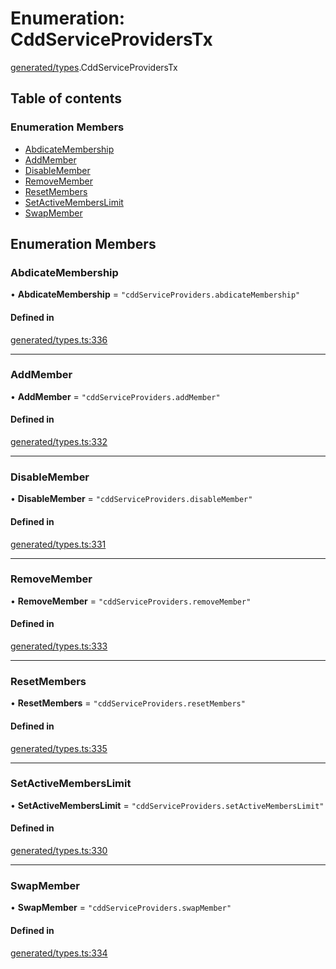 # Enumeration: CddServiceProvidersTx

[generated/types](../wiki/generated.types).CddServiceProvidersTx

## Table of contents

### Enumeration Members

- [AbdicateMembership](../wiki/generated.types.CddServiceProvidersTx#abdicatemembership)
- [AddMember](../wiki/generated.types.CddServiceProvidersTx#addmember)
- [DisableMember](../wiki/generated.types.CddServiceProvidersTx#disablemember)
- [RemoveMember](../wiki/generated.types.CddServiceProvidersTx#removemember)
- [ResetMembers](../wiki/generated.types.CddServiceProvidersTx#resetmembers)
- [SetActiveMembersLimit](../wiki/generated.types.CddServiceProvidersTx#setactivememberslimit)
- [SwapMember](../wiki/generated.types.CddServiceProvidersTx#swapmember)

## Enumeration Members

### AbdicateMembership

• **AbdicateMembership** = ``"cddServiceProviders.abdicateMembership"``

#### Defined in

[generated/types.ts:336](https://github.com/PolymathNetwork/polymesh-sdk/blob/c37bc05d/src/generated/types.ts#L336)

___

### AddMember

• **AddMember** = ``"cddServiceProviders.addMember"``

#### Defined in

[generated/types.ts:332](https://github.com/PolymathNetwork/polymesh-sdk/blob/c37bc05d/src/generated/types.ts#L332)

___

### DisableMember

• **DisableMember** = ``"cddServiceProviders.disableMember"``

#### Defined in

[generated/types.ts:331](https://github.com/PolymathNetwork/polymesh-sdk/blob/c37bc05d/src/generated/types.ts#L331)

___

### RemoveMember

• **RemoveMember** = ``"cddServiceProviders.removeMember"``

#### Defined in

[generated/types.ts:333](https://github.com/PolymathNetwork/polymesh-sdk/blob/c37bc05d/src/generated/types.ts#L333)

___

### ResetMembers

• **ResetMembers** = ``"cddServiceProviders.resetMembers"``

#### Defined in

[generated/types.ts:335](https://github.com/PolymathNetwork/polymesh-sdk/blob/c37bc05d/src/generated/types.ts#L335)

___

### SetActiveMembersLimit

• **SetActiveMembersLimit** = ``"cddServiceProviders.setActiveMembersLimit"``

#### Defined in

[generated/types.ts:330](https://github.com/PolymathNetwork/polymesh-sdk/blob/c37bc05d/src/generated/types.ts#L330)

___

### SwapMember

• **SwapMember** = ``"cddServiceProviders.swapMember"``

#### Defined in

[generated/types.ts:334](https://github.com/PolymathNetwork/polymesh-sdk/blob/c37bc05d/src/generated/types.ts#L334)
